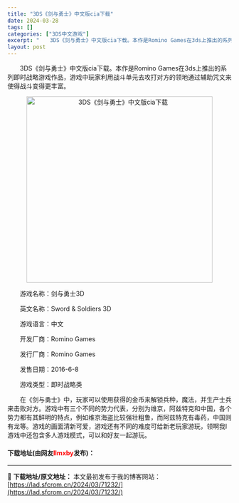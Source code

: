 ```yaml
---
title: "3DS《剑与勇士》中文版cia下载"
date: 2024-03-28
tags: []
categories: ["3DS中文游戏"]
excerpt: "　　3DS《剑与勇士》中文版cia下载。本作是Romino Games在3ds上推出的系列即时战略游戏作品，游戏中玩家利用战斗单元去攻打对方的领地通过辅助咒文来使得战斗变得更丰富。 　　游戏名称：剑与勇士3D 　　英文名称：Sword &amp; Soldiers 3D 　　游戏语言：中文 　　开发&hellip;"
layout: post
---
```


 <p>　　3DS《剑与勇士》中文版cia下载。本作是Romino Games在3ds上推出的系列即时战略游戏作品，游戏中玩家利用战斗单元去攻打对方的领地通过辅助咒文来使得战斗变得更丰富。</p> <p align="center"><img align="" border="0" src="https://lad.sfcrom.cn/wp-content/uploads/2024/03/20240328_660548b2d1e0b.png" width="418" alt="3DS《剑与勇士》中文版cia下载" /></p> <p>　　游戏名称：剑与勇士3D</p> <p>　　英文名称：Sword &amp; Soldiers 3D</p> <p>　　游戏语言：中文</p> <p>　　开发厂商：Romino Games</p> <p>　　发行厂商：Romino Games</p> <p>　　发售日期：2016-6-8</p> <p>　　游戏类型：即时战略类</p> <p>　　在《剑与勇士》中，玩家可以使用获得的金币来解锁兵种，魔法，并生产士兵来击败对方。游戏中有三个不同的势力代表，分别为维京，阿兹特克和中国，各个势力都有其鲜明的特点，例如维京海盗比较强壮粗鲁，而阿兹特克有毒药，中国则有龙等。游戏的画面清新可爱，游戏还有不同的难度可给新老玩家游玩，领啊我I游戏中还包含多人游戏模式，可以和好友一起游玩。</p> <p><h4>下载地址(由网友<font color="red">llmxby</font>发布)：</h4></p> 

---
📖 **下载地址/原文地址：** 本文最初发布于我的博客网站：[https://lad.sfcrom.cn/2024/03/71232/](https://lad.sfcrom.cn/2024/03/71232/)
